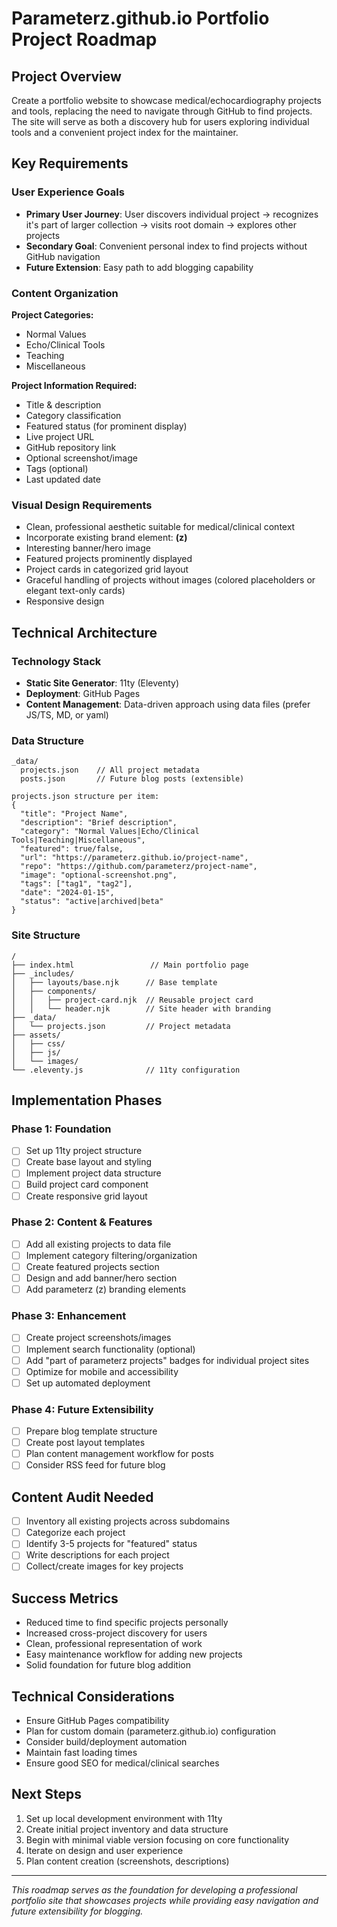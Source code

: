 # Parameterz.github.io Portfolio Project Roadmap

## Project Overview
Create a portfolio website to showcase medical/echocardiography projects and tools, replacing the need to navigate through GitHub to find projects. The site will serve as both a discovery hub for users exploring individual tools and a convenient project index for the maintainer.

## Key Requirements

### User Experience Goals
- **Primary User Journey**: User discovers individual project → recognizes it's part of larger collection → visits root domain → explores other projects
- **Secondary Goal**: Convenient personal index to find projects without GitHub navigation
- **Future Extension**: Easy path to add blogging capability

### Content Organization
**Project Categories:**
- Normal Values
- Echo/Clinical Tools  
- Teaching
- Miscellaneous

**Project Information Required:**
- Title & description
- Category classification
- Featured status (for prominent display)
- Live project URL
- GitHub repository link
- Optional screenshot/image
- Tags (optional)
- Last updated date

### Visual Design Requirements
- Clean, professional aesthetic suitable for medical/clinical context
- Incorporate existing brand element: **(z)** 
- Interesting banner/hero image
- Featured projects prominently displayed
- Project cards in categorized grid layout
- Graceful handling of projects without images (colored placeholders or elegant text-only cards)
- Responsive design

## Technical Architecture

### Technology Stack
- **Static Site Generator**: 11ty (Eleventy)
- **Deployment**: GitHub Pages
- **Content Management**: Data-driven approach using data files (prefer JS/TS, MD, or yaml)

### Data Structure
```
_data/
  projects.json    // All project metadata
  posts.json       // Future blog posts (extensible)

projects.json structure per item:
{
  "title": "Project Name",
  "description": "Brief description",
  "category": "Normal Values|Echo/Clinical Tools|Teaching|Miscellaneous",
  "featured": true/false,
  "url": "https://parameterz.github.io/project-name",
  "repo": "https://github.com/parameterz/project-name",
  "image": "optional-screenshot.png",
  "tags": ["tag1", "tag2"],
  "date": "2024-01-15",
  "status": "active|archived|beta"
}
```

### Site Structure
```
/
├── index.html                 // Main portfolio page
├── _includes/
│   ├── layouts/base.njk      // Base template
│   ├── components/
│   │   ├── project-card.njk  // Reusable project card
│   │   └── header.njk        // Site header with branding
├── _data/
│   └── projects.json         // Project metadata
├── assets/
│   ├── css/
│   ├── js/
│   └── images/
└── .eleventy.js              // 11ty configuration
```

## Implementation Phases

### Phase 1: Foundation
- [ ] Set up 11ty project structure
- [ ] Create base layout and styling
- [ ] Implement project data structure
- [ ] Build project card component
- [ ] Create responsive grid layout

### Phase 2: Content & Features
- [ ] Add all existing projects to data file
- [ ] Implement category filtering/organization
- [ ] Create featured projects section
- [ ] Design and add banner/hero section
- [ ] Add parameterz (z) branding elements

### Phase 3: Enhancement
- [ ] Create project screenshots/images
- [ ] Implement search functionality (optional)
- [ ] Add "part of parameterz projects" badges for individual project sites
- [ ] Optimize for mobile and accessibility
- [ ] Set up automated deployment

### Phase 4: Future Extensibility
- [ ] Prepare blog template structure
- [ ] Create post layout templates
- [ ] Plan content management workflow for posts
- [ ] Consider RSS feed for future blog

## Content Audit Needed
- [ ] Inventory all existing projects across subdomains
- [ ] Categorize each project
- [ ] Identify 3-5 projects for "featured" status
- [ ] Write descriptions for each project
- [ ] Collect/create images for key projects

## Success Metrics
- Reduced time to find specific projects personally
- Increased cross-project discovery for users
- Clean, professional representation of work
- Easy maintenance workflow for adding new projects
- Solid foundation for future blog addition

## Technical Considerations
- Ensure GitHub Pages compatibility
- Plan for custom domain (parameterz.github.io) configuration
- Consider build/deployment automation
- Maintain fast loading times
- Ensure good SEO for medical/clinical searches

## Next Steps
1. Set up local development environment with 11ty
2. Create initial project inventory and data structure
3. Begin with minimal viable version focusing on core functionality
4. Iterate on design and user experience
5. Plan content creation (screenshots, descriptions)

---
*This roadmap serves as the foundation for developing a professional portfolio site that showcases projects while providing easy navigation and future extensibility for blogging.*